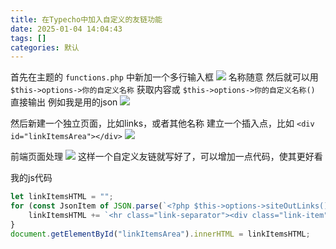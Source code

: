 ```yaml
---
title: 在Typecho中加入自定义的友链功能
date: 2025-01-04 14:04:43
tags: []
categories: 默认
---
```


首先在主题的 `functions.php` 中新加一个多行输入框
![](https://s.rmimg.com/2025-01-04/1735994677-384654-2025-01-04-204227.png)
名称随意
然后就可以用 `$this->options->你的自定义名称` 获取内容或 `$this->options->你的自定义名称()` 直接输出
例如我是用的json
![](https://s.rmimg.com/2025-01-04/1735995064-865538-image.png)

然后新建一个独立页面，比如links，或者其他名称
建立一个插入点，比如 `<div id="linkItemsArea"></div>`
![](https://s.rmimg.com/2025-01-04/1735994885-489446-image.png)

前端页面处理
![](https://s.rmimg.com/2025-01-04/1735995491-925942-2025-01-04-205142.png)
这样一个自定义友链就写好了，可以增加一点代码，使其更好看

我的js代码

```javascript
let linkItemsHTML = "";
for (const JsonItem of JSON.parse(`<?php $this->options->siteOutLinks() ?>`)) {
    linkItemsHTML += `<hr class="link-separator"><div class="link-item"><img class="link-item-avatar" src="${JsonItem.avatar}"><div class="link-item-content"><a href="${JsonItem.url}" target="_blank"><h2>${JsonItem.title}</h2></a><p>${JsonItem.description}</p></div></div>`;
}
document.getElementById("linkItemsArea").innerHTML = linkItemsHTML;
```
